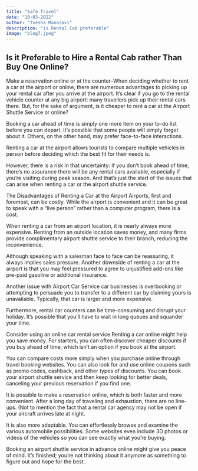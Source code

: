 ```yaml
---
title: "Safe Travel"
date: "10-03-2022"
author: "Tvesha Manasavi"
description: "is Rental Cab preferable"
image: "blog7.jpeg"
---
```

## Is it Preferable to Hire a Rental Cab rather Than Buy One Online?


Make a reservation online or at the counter–When deciding whether to rent a car at the airport or online, there are numerous advantages to picking up your rental car after you arrive at the airport. It’s clear if you go to the rental vehicle counter at any big airport: many travellers pick up their rental cars there. But, for the sake of argument, is it cheaper to rent a car at the Airport Shuttle Service or online?
 
Booking a car ahead of time is simply one more item on your to-do list before you can depart. It’s possible that some people will simply forget about it. Others, on the other hand, may prefer face-to-face interactions.
 
Renting a car at the airport allows tourists to compare multiple vehicles in person before deciding which the best fit for their needs is.
 
However, there is a risk in that uncertainty: if you don’t book ahead of time, there’s no assurance there will be any rental cars available, especially if you’re visiting during peak season. And that’s just the start of the issues that can arise when renting a car or the airport shuttle service.
 
The Disadvantages of Renting a Car at the Airport
Airports, first and foremost, can be costly. While the airport is convenient and it can be great to speak with a “live person” rather than a computer program, there is a cost.
 
When renting a car from an airport location, it is nearly always more expensive. Renting from an outside location saves money, and many firms provide complimentary airport shuttle service to their branch, reducing the inconvenience.
 
Although speaking with a salesman face to face can be reassuring, it always implies sales pressure. Another downside of renting a car at the airport is that you may feel pressured to agree to unjustified add-ons like pre-paid gasoline or additional insurance.
 
Another issue with Airport Car Service car businesses is overbooking or attempting to persuade you to transfer to a different car by claiming yours is unavailable. Typically, that car is larger and more expensive.
 
Furthermore, rental car counters can be time-consuming and disrupt your holiday. It’s possible that you’ll have to wait in long queues and squander your time.
 
Consider using an online car rental service
Renting a car online might help you save money. For starters, you can often discover cheaper discounts if you buy ahead of time, which isn’t an option if you book at the airport.
 
You can compare costs more simply when you purchase online through travel booking websites. You can also look for and use online coupons such as promo codes, cashback, and other types of discounts. You can book your airport shuttle service and then keep looking for better deals, canceling your previous reservation if you find one.
 
It is possible to make a reservation online, which is both faster and more convenient. After a long day of traveling and exhaustion, there are no line-ups. (Not to mention the fact that a rental car agency may not be open if your aircraft arrives late at night.
 
It is also more adaptable. You can effortlessly browse and examine the various automobile possibilities. Some websites even include 3D photos or videos of the vehicles so you can see exactly what you’re buying.
 
Booking an airport shuttle service in advance online might give you peace of mind. It’s finished; you’re not thinking about it anymore as something to figure out and hope for the best.